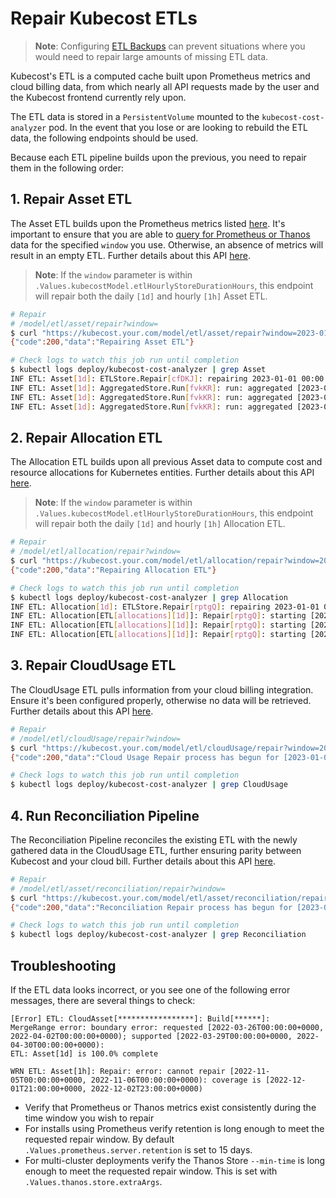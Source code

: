 # Repair Kubecost ETLs

> **Note**: Configuring [ETL Backups](etl-backup.md) can prevent situations where you would need to repair large amounts of missing ETL data.

Kubecost's ETL is a computed cache built upon Prometheus metrics and cloud billing data, from which nearly all API requests made by the user and the Kubecost frontend currently rely upon.

The ETL data is stored in a `PersistentVolume` mounted to the `kubecost-cost-analyzer` pod. In the event that you lose or are looking to rebuild the ETL data, the following endpoints should be used.

Because each ETL pipeline builds upon the previous, you need to repair them in the following order:

## 1. Repair Asset ETL

The Asset ETL builds upon the Prometheus metrics listed [here](user-metrics.md). It's important to ensure that you are able to [query for Prometheus or Thanos](prometheus.md) data for the specified `window` you use. Otherwise, an absence of metrics will result in an empty ETL. Further details about this API [here](diagnostics.md).

> **Note**: If the `window` parameter is within `.Values.kubecostModel.etlHourlyStoreDurationHours`, this endpoint will repair both the daily `[1d]` and hourly `[1h]` Asset ETL.

```bash
# Repair
# /model/etl/asset/repair?window=
$ curl "https://kubecost.your.com/model/etl/asset/repair?window=2023-01-01T00:00:00Z,2023-01-04T00:00:00Z"
{"code":200,"data":"Repairing Asset ETL"}

# Check logs to watch this job run until completion
$ kubectl logs deploy/kubecost-cost-analyzer | grep Asset
INF ETL: Asset[1d]: ETLStore.Repair[cfDKJ]: repairing 2023-01-01 00:00:00 +0000 UTC, 2023-01-04 00:00:00 +0000 UTC
INF ETL: Asset[1d]: AggregatedStore.Run[fvkKR]: run: aggregated [2023-01-01T00:00:00+0000, 2023-01-02T00:00:00+0000) from 19 to 3 in 68.417µs
INF ETL: Asset[1d]: AggregatedStore.Run[fvkKR]: run: aggregated [2023-01-02T00:00:00+0000, 2023-01-03T00:00:00+0000) from 19 to 3 in 68.417µs
INF ETL: Asset[1d]: AggregatedStore.Run[fvkKR]: run: aggregated [2023-01-03T00:00:00+0000, 2023-01-04T00:00:00+0000) from 19 to 3 in 68.417µs
```

## 2. Repair Allocation ETL

The Allocation ETL builds upon all previous Asset data to compute cost and resource allocations for Kubernetes entities. Further details about this API [here](diagnostics.md).

> **Note**: If the `window` parameter is within `.Values.kubecostModel.etlHourlyStoreDurationHours`, this endpoint will repair both the daily `[1d]` and hourly `[1h]` Allocation ETL.

```bash
# Repair
# /model/etl/allocation/repair?window=
$ curl "https://kubecost.your.com/model/etl/allocation/repair?window=2023-01-01T00:00:00Z,2023-01-04T00:00:00Z"
{"code":200,"data":"Repairing Allocation ETL"}

# Check logs to watch this job run until completion
$ kubectl logs deploy/kubecost-cost-analyzer | grep Allocation
INF ETL: Allocation[1d]: ETLStore.Repair[rptgQ]: repairing 2023-01-01 00:00:00 +0000 UTC, 2023-01-04 00:00:00 +0000 UTC
INF ETL: Allocation[ETL[allocations][1d]]: Repair[rptgQ]: starting [2023-01-01T00:00:00+0000, 2023-01-02T00:00:00+0000)
INF ETL: Allocation[ETL[allocations][1d]]: Repair[rptgQ]: starting [2023-01-02T00:00:00+0000, 2023-01-03T00:00:00+0000)
INF ETL: Allocation[ETL[allocations][1d]]: Repair[rptgQ]: starting [2023-01-03T00:00:00+0000, 2023-01-04T00:00:00+0000)
```

## 3. Repair CloudUsage ETL

The CloudUsage ETL pulls information from your cloud billing integration. Ensure it's been configured properly, otherwise no data will be retrieved. Further details about this API [here](cloud-integration.md).

```bash
# Repair
# /model/etl/cloudUsage/repair?window=
$ curl "https://kubecost.your.com/model/etl/cloudUsage/repair?window=2023-01-01T00:00:00Z,2023-01-04T00:00:00Z"
{"code":200,"data":"Cloud Usage Repair process has begun for [2023-01-01T00:00:00+0000, 2023-01-04T00:00:00+0000) for all providers"}

# Check logs to watch this job run until completion
$ kubectl logs deploy/kubecost-cost-analyzer | grep CloudUsage
```

## 4. Run Reconciliation Pipeline

The Reconciliation Pipeline reconciles the existing ETL with the newly gathered data in the CloudUsage ETL, further ensuring parity between Kubecost and your cloud bill. Further details about this API [here](cloud-integration.md).

```bash
# Repair
# /model/etl/asset/reconciliation/repair?window=
$ curl "https://kubecost.your.com/model/etl/asset/reconciliation/repair?window=2023-01-01T00:00:00Z,2023-01-04T00:00:00Z"
{"code":200,"data":"Reconciliation Repair process has begun for [2023-01-01T00:00:00+0000, 2023-01-04T00:00:00+0000) for all providers"}

# Check logs to watch this job run until completion
$ kubectl logs deploy/kubecost-cost-analyzer | grep Reconciliation
```

## Troubleshooting

If the ETL data looks incorrect, or you see one of the following error messages, there are several things to check:

```
[Error] ETL: CloudAsset[*****************]: Build[******]: 
MergeRange error: boundary error: requested [2022-03-26T00:00:00+0000, 2022-04-02T00:00:00+0000); supported [2022-03-29T00:00:00+0000, 2022-04-30T00:00:00+0000): 
ETL: Asset[1d] is 100.0% complete
```

```
WRN ETL: Asset[1h]: Repair: error: cannot repair [2022-11-05T00:00:00+0000, 2022-11-06T00:00:00+0000): coverage is [2022-12-01T21:00:00+0000, 2022-12-02T23:00:00+0000)
```

* Verify that Prometheus or Thanos metrics exist consistently during the time window you wish to repair
* For installs using Prometheus verify retention is long enough to meet the requested repair window. By default `.Values.prometheus.server.retention` is set to 15 days.
* For multi-cluster deployments verify the Thanos Store `--min-time` is long enough to meet the requested repair window. This is set with `.Values.thanos.store.extraArgs`.
